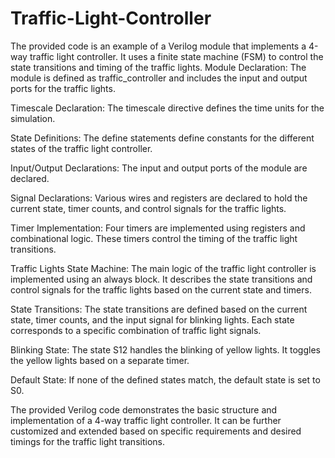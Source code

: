 # Traffic-Light-Controller
The provided code is an example of a Verilog module that implements a 4-way traffic light controller. It uses a finite state machine (FSM) to control the state transitions and timing of the traffic lights.
Module Declaration: The module is defined as traffic_controller and includes the input and output ports for the traffic lights.

Timescale Declaration: The timescale directive defines the time units for the simulation.

State Definitions: The define statements define constants for the different states of the traffic light controller.

Input/Output Declarations: The input and output ports of the module are declared.

Signal Declarations: Various wires and registers are declared to hold the current state, timer counts, and control signals for the traffic lights.

Timer Implementation: Four timers are implemented using registers and combinational logic. These timers control the timing of the traffic light transitions.

Traffic Lights State Machine: The main logic of the traffic light controller is implemented using an always block. It describes the state transitions and control signals for the traffic lights based on the current state and timers.

State Transitions: The state transitions are defined based on the current state, timer counts, and the input signal for blinking lights. Each state corresponds to a specific combination of traffic light signals.

Blinking State: The state S12 handles the blinking of yellow lights. It toggles the yellow lights based on a separate timer.

Default State: If none of the defined states match, the default state is set to S0.

The provided Verilog code demonstrates the basic structure and implementation of a 4-way traffic light controller. It can be further customized and extended based on specific requirements and desired timings for the traffic light transitions.
